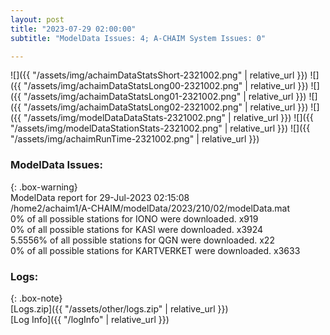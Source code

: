 ```yaml
---
layout: post
title: "2023-07-29 02:00:00"
subtitle: "ModelData Issues: 4; A-CHAIM System Issues: 0"

---
```


![]({{ "/assets/img/achaimDataStatsShort-2321002.png" | relative_url }})
![]({{ "/assets/img/achaimDataStatsLong00-2321002.png" | relative_url }})
![]({{ "/assets/img/achaimDataStatsLong01-2321002.png" | relative_url }})
![]({{ "/assets/img/achaimDataStatsLong02-2321002.png" | relative_url }})
![]({{ "/assets/img/modelDataDataStats-2321002.png" | relative_url }})
![]({{ "/assets/img/modelDataStationStats-2321002.png" | relative_url }})
![]({{ "/assets/img/achaimRunTime-2321002.png" | relative_url }})


### ModelData Issues:  
  
{: .box-warning}  
 ModelData report for 29-Jul-2023 02:15:08   
 /home2/achaim1/A-CHAIM/modelData/2023/210/02/modelData.mat   
 0% of all possible stations for IONO were downloaded. x919   
 0% of all possible stations for KASI were downloaded. x3924   
 5.5556% of all possible stations for QGN were downloaded. x22   
 0% of all possible stations for KARTVERKET were downloaded. x3633   
  


### Logs:  
  
{: .box-note}  
[Logs.zip]({{ "/assets/other/logs.zip" | relative_url }})  
[Log Info]({{ "/logInfo" | relative_url }})  
